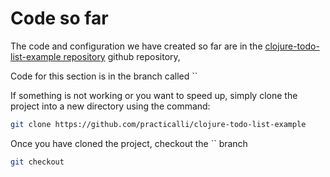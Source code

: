 # Code so far

  The code and configuration we have created so far are in the [clojure-todo-list-example repository](https://github.com/practicalli/clojure-todo-list-example) github repository,

  Code for this section is in the branch called ``

  If something is not working or you want to speed up, simply clone the project into a new directory using the command:

```bash
git clone https://github.com/practicalli/clojure-todo-list-example
```
Once you have cloned the project, checkout the `` branch

```bash
git checkout
```
